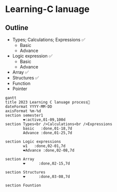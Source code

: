 # Learning-C lanuage
## Outline

- Types; Calculations; Expressions ✅
  - Basic
  - Advance
- Logic expression ✅
  - Basic
  - Advance 
- Array ✅
- Structures ✅
- Function
- Pointer

```mermaid
gantt
title 2023 Learning C lanuage process🌰 
dateFormat YYYY-MM-DD
axisFormat %m-%d
section semester1
        ❤️:active,01-09,100d
section Types<br />Calculations<br />Expressions
        basic   :done,01-18,7d
        Advance :done,01-25,7d

section Logic expressions
        w1   :done,02-01,7d
        ❤️Advance :done,02-08,7d

section Array
        ❤️      :done,02-15,7d

section Structures
        ❤️      :done,03-08,7d

section Fountion

```
